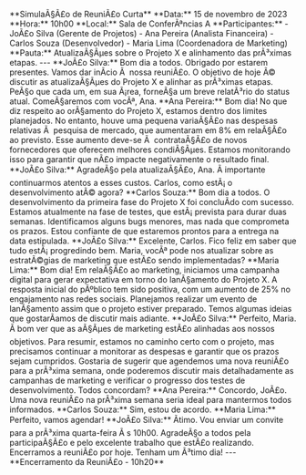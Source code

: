 \*\*SimulaÃ§Ã£o de ReuniÃ£o Curta\*\*
\*\*Data:\*\* 15 de novembro de 2023
\*\*Hora:\*\* 10h00
\*\*Local:\*\* Sala de ConferÃªncias A
\*\*Participantes:\*\*
\- JoÃ£o Silva \(Gerente de Projetos\)
\- Ana Pereira \(Analista Financeira\)
\- Carlos Souza \(Desenvolvedor\)
\- Maria Lima \(Coordenadora de Marketing\)
\*\*Pauta:\*\* AtualizaÃ§Ãµes sobre o Projeto X e alinhamento das prÃ³ximas etapas.
\-\-\-
\*\*JoÃ£o Silva:\*\* Bom dia a todos. Obrigado por estarem presentes. Vamos dar inÃ­cio Ã  nossa reuniÃ£o. O objetivo de hoje Ã© discutir as atualizaÃ§Ãµes do Projeto X e alinhar as prÃ³ximas etapas. PeÃ§o que cada um, em sua Ã¡rea, forneÃ§a um breve relatÃ³rio do status atual. ComeÃ§aremos com vocÃª, Ana.
\*\*Ana Pereira:\*\* Bom dia! No que diz respeito ao orÃ§amento do Projeto X, estamos dentro dos limites planejados. No entanto, houve uma pequena variaÃ§Ã£o nas despesas relativas Ã  pesquisa de mercado, que aumentaram em 8% em relaÃ§Ã£o ao previsto. Esse aumento deve-se Ã  contrataÃ§Ã£o de novos fornecedores que oferecem melhores condiÃ§Ãµes. Estamos monitorando isso para garantir que nÃ£o impacte negativamente o resultado final.
\*\*JoÃ£o Silva:\*\* AgradeÃ§o pela atualizaÃ§Ã£o, Ana. Ã importante continuarmos atentos a esses custos. Carlos, como estÃ¡ o desenvolvimento atÃ© agora?
\*\*Carlos Souza:\*\* Bom dia a todos. O desenvolvimento da primeira fase do Projeto X foi concluÃ­do com sucesso. Estamos atualmente na fase de testes, que estÃ¡ prevista para durar duas semanas. Identificamos alguns bugs menores, mas nada que comprometa os prazos. Estou confiante de que estaremos prontos para a entrega na data estipulada.
\*\*JoÃ£o Silva:\*\* Excelente, Carlos. Fico feliz em saber que tudo estÃ¡ progredindo bem. Maria, vocÃª pode nos atualizar sobre as estratÃ©gias de marketing que estÃ£o sendo implementadas?
\*\*Maria Lima:\*\* Bom dia! Em relaÃ§Ã£o ao marketing, iniciamos uma campanha digital para gerar expectativa em torno do lanÃ§amento do Projeto X. A resposta inicial do pÃºblico tem sido positiva, com um aumento de 25% no engajamento nas redes sociais. Planejamos realizar um evento de lanÃ§amento assim que o projeto estiver preparado. Temos algumas ideias que gostarÃ­amos de discutir mais adiante.
\*\*JoÃ£o Silva:\*\* Perfeito, Maria. Ã bom ver que as aÃ§Ãµes de marketing estÃ£o alinhadas aos nossos objetivos. Para resumir, estamos no caminho certo com o projeto, mas precisamos continuar a monitorar as despesas e garantir que os prazos sejam cumpridos.
Gostaria de sugerir que agendemos uma nova reuniÃ£o para a prÃ³xima semana, onde poderemos discutir mais detalhadamente as campanhas de marketing e verificar o progresso dos testes de desenvolvimento. Todos concordam?
\*\*Ana Pereira:\*\* Concordo, JoÃ£o. Uma nova reuniÃ£o na prÃ³xima semana seria ideal para mantermos todos informados.
\*\*Carlos Souza:\*\* Sim, estou de acordo.
\*\*Maria Lima:\*\* Perfeito, vamos agendar!
\*\*JoÃ£o Silva:\*\* Ãtimo. Vou enviar um convite para a prÃ³xima quarta-feira Ã s 10h00. AgradeÃ§o a todos pela participaÃ§Ã£o e pelo excelente trabalho que estÃ£o realizando. Encerramos a reuniÃ£o por hoje. Tenham um Ã³timo dia!
\-\-\-
\*\*Encerramento da ReuniÃ£o - 10h20\*\*